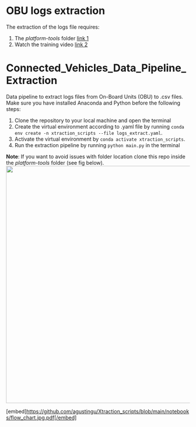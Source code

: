 # OBU logs extraction
The extraction of the logs file requires:
1. The *platform-tools* folder [link 1](https://uflorida-my.sharepoint.com/:u:/g/personal/agustinguerra_ufl_edu/EZCanbKJZ7tBnFc6kjqEPucBDAh4ZDcPSdEsMDekV2bUZw?e=b9cG4e)
2. Watch the training video [link 2](https://uflorida-my.sharepoint.com/:v:/g/personal/agustinguerra_ufl_edu/Ecu2xO3mWM9DnJiKKHtJ1akBLgOX4V8iCRCYBbKN-cn2zw?e=8w9Leb)


# Connected_Vehicles_Data_Pipeline_Extraction

Data pipeline to extract logs files from On-Board Units (OBU) to .csv files. Make sure you have installed Anaconda and Python before the following steps:
1. Clone the repository to your local machine and open the terminal
2. Create the virtual environment according to .yaml file by running `conda env create -n xtraction_scripts --file logs_extract.yaml`. 
3. Activate the virtual environment by `conda activate xtraction_scripts`.
4. Run the extraction pipeline  by running `python main.py` in the terminal

**Note**: If you want to avoid issues with folder location clone this repo inside the *platform-tools* folder (see fig below).
<img src='https://user-images.githubusercontent.com/54486202/194387091-2b75d278-0da0-493f-9cc6-d5f33d0ba15f.png' width=650/>

[embed]https://github.com/agustingu/Xtraction_scripts/blob/main/notebooks/flow_chart.jpg.pdf[/embed]
